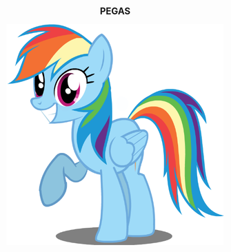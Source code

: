 <h2 align="center">PEGAS</h2>
<div align="center"><img  src="https://github.com/J0hnLenin/PEGAS/blob/main/logo.png" alt="Project Logo"></div>

